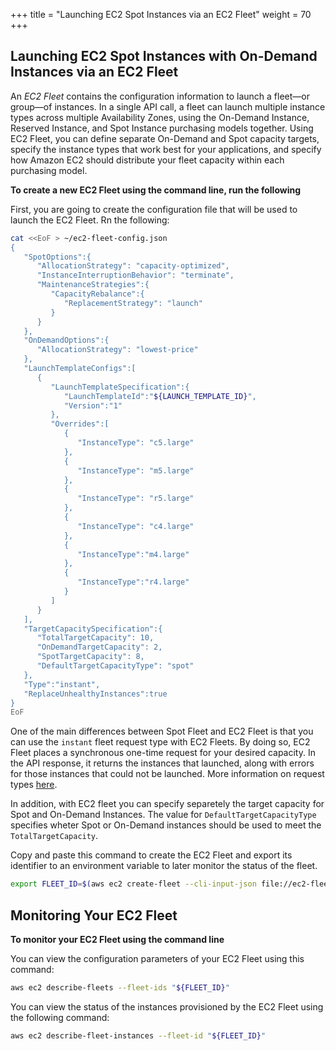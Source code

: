 +++
title = "Launching EC2 Spot Instances via an EC2 Fleet"
weight = 70
+++

## Launching EC2 Spot Instances with On-Demand Instances via an EC2 Fleet

An *EC2 Fleet* contains the configuration information to launch a
fleet—or group—of instances. In a single API call, a fleet can launch
multiple instance types across multiple Availability Zones, using the
On-Demand Instance, Reserved Instance, and Spot Instance purchasing
models together. Using EC2 Fleet, you can define separate On-Demand and
Spot capacity targets, specify the instance types that work best for
your applications, and specify how Amazon EC2 should distribute your
fleet capacity within each purchasing model.

**To create a new EC2 Fleet using the command line, run the following**

First, you are going to create the configuration file that will be used to launch the EC2 Fleet. Rn the following:

```bash
cat <<EoF > ~/ec2-fleet-config.json
{
   "SpotOptions":{
      "AllocationStrategy": "capacity-optimized",
      "InstanceInterruptionBehavior": "terminate",
      "MaintenanceStrategies":{
         "CapacityRebalance":{
            "ReplacementStrategy": "launch"
         }
      }
   },
   "OnDemandOptions":{
      "AllocationStrategy": "lowest-price"
   },
   "LaunchTemplateConfigs":[
      {
         "LaunchTemplateSpecification":{
            "LaunchTemplateId":"${LAUNCH_TEMPLATE_ID}",
            "Version":"1"
         },
         "Overrides":[
            {
               "InstanceType": "c5.large"
            },
            {
               "InstanceType": "m5.large"
            },
            {
               "InstanceType": "r5.large"
            },
            {
               "InstanceType": "c4.large"
            },
            {
               "InstanceType":"m4.large"
            },
            {
               "InstanceType":"r4.large"
            }
         ]
      }
   ],
   "TargetCapacitySpecification":{
      "TotalTargetCapacity": 10,
      "OnDemandTargetCapacity": 2,
      "SpotTargetCapacity": 8,
      "DefaultTargetCapacityType": "spot"
   },
   "Type":"instant",
   "ReplaceUnhealthyInstances":true
}
EoF
```

One of the main differences between Spot Fleet and EC2 Fleet is that you can use the `instant` fleet request type with EC2 Fleets. By doing so, EC2 Fleet places a synchronous one-time request for your desired capacity. In the API response, it returns the instances that launched, along with errors for those instances that could not be launched. More information on request types [here](https://docs.aws.amazon.com/AWSEC2/latest/UserGuide/ec2-fleet-configuration-strategies.html#ec2-fleet-request-type).

In addition, with EC2 fleet you can specify separetely the target capacity for Spot and On-Demand Instances. The value for `DefaultTargetCapacityType` specifies wheter Spot or On-Demand instances should be used to meet the `TotalTargetCapacity`.

Copy and paste this command to create the EC2 Fleet and export its identifier to an environment variable to later monitor the status of the fleet.

```bash
export FLEET_ID=$(aws ec2 create-fleet --cli-input-json file://ec2-fleet-config.json | jq -r '.FleetId')
```

## Monitoring Your EC2 Fleet

**To monitor your EC2 Fleet using the command line**

You can view the configuration parameters of your EC2 Fleet using this command:

```bash
aws ec2 describe-fleets --fleet-ids "${FLEET_ID}"
```

You can view the status of the instances provisioned by the EC2 Fleet using the following command:

```bash
aws ec2 describe-fleet-instances --fleet-id "${FLEET_ID}"
```
